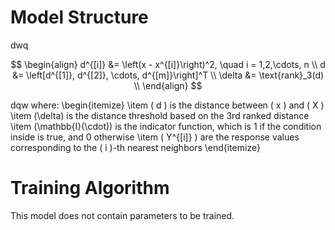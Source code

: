 # Model Structure 

dwq


$$
\begin{align}
d^{[i]} &= \left(x - x^{[i]}\right)^2, \quad i = 1,2,\cdots, n \\
d &= \left[d^{[1]}, d^{[2]}, \cdots, d^{[m]}\right]^T \\
\delta &= \text{rank}_3(d) \\
\end{align}
$$


dqw
where:
\begin{itemize}
    \item \( d \) is the distance between \( x \) and \( X \)
    \item \(\delta\) is the distance threshold based on the 3rd ranked distance
    \item \(\mathbb{I}(\cdot)\) is the indicator function, which is 1 if the condition inside is true, and 0 otherwise
    \item \( Y^{[i]} \) are the response values corresponding to the \( i \)-th nearest neighbors
\end{itemize}

# Training Algorithm
This model does not contain parameters to be trained.
